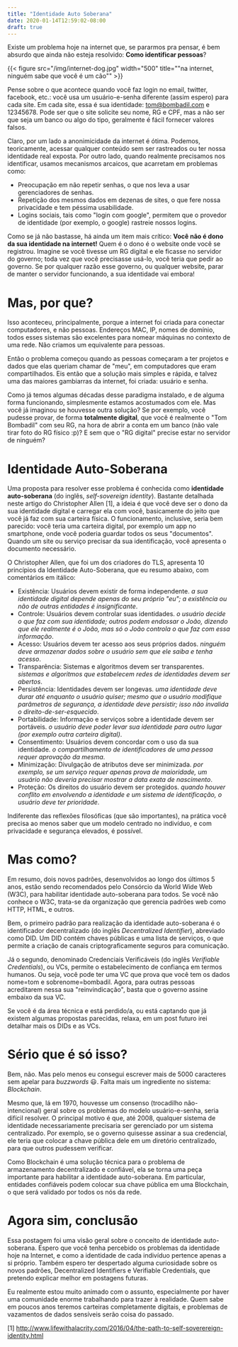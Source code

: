 ```yaml
---
title: "Identidade Auto Soberana"
date: 2020-01-14T12:59:02-08:00
draft: true
---
```


Existe um problema hoje na internet que, se pararmos pra pensar, é bem absurdo que ainda não esteja resolvido: **Como identificar pessoas**?

{{< figure src="/img/internet-dog.jpg" width="500" title="\"na internet, ninguém sabe que você é um cão\"" >}}

Pense sobre o que acontece quando você faz login no email, twitter, facebook, etc.: você usa um usuário-e-senha diferente (assim espero) para cada site. Em cada site, essa é sua identidade: tom@bombadil.com e 12345678. Pode ser que o site solicite seu nome, RG e CPF, mas a não ser que seja um banco ou algo do tipo, geralmente é fácil fornecer valores falsos.

Claro, por um lado a anonimicidade da internet é ótima. Podemos, teoricamente, acessar qualquer conteúdo sem ser rastreados ou ter nossa identidade real exposta. Por outro lado, quando realmente precisamos nos identificar, usamos mecanismos arcaicos, que acarretam em problemas como:

* Preocupação em não repetir senhas, o que nos leva a usar gerenciadores de senhas.
* Repetição dos mesmos dados em dezenas de sites, o que fere nossa privacidade e tem péssima usabilidade.
* Logins sociais, tais como "login com google", permitem que o provedor de identidade (por exemplo, o google) rastreie nossos logins.

Como se já não bastasse, há ainda um item mais crítico: **Você não é dono da sua identidade na internet!** Quem é o dono é o website onde você se registrou. Imagine se você tivesse um RG digital e ele ficasse no servidor do governo; toda vez que você precisasse usá-lo, você teria que pedir ao governo. Se por qualquer razão esse governo, ou qualquer website, parar de manter o servidor funcionando, a sua identidade vai embora!

# Mas, por que?

<!-- Podemos entender o por quê de estarmos usando um modelo simplório de identidade digital com um pouco de história. -->

Isso aconteceu, principalmente, porque a internet foi criada para conectar computadores, e não pessoas. Endereços MAC, IP, nomes de domínio, todos esses sistemas são excelentes para nomear máquinas no contexto de uma rede. Não criamos um equivalente para pessoas.

Então o problema começou quando as pessoas começaram a ter projetos e dados que elas queriam chamar de "meu", em computadores que eram compartilhados. Eis então que a solução mais simples e rápida, e talvez uma das maiores gambiarras da internet, foi criada: usuário e senha.

Como já temos algumas décadas desse paradigma instalado, e de alguma forma funcionando, simplesmente estamos acostumados com ele. Mas você já imaginou se houvesse outra solução? Se por exemplo, você pudesse provar, de forma **totalmente digital**, que você é realmente o "Tom Bombadil" com seu RG, na hora de abrir a conta em um banco (não vale tirar foto do RG físico :p)? E sem que o "RG digital" precise estar no servidor de ninguém?

# Identidade Auto-Soberana

Uma proposta para resolver esse problema é conhecida como **identidade auto-soberana** (do inglês, _self-sovereign identity_). Bastante detalhada neste artigo do Christopher Allen [1], a ideia é que você deve ser o dono da sua identidade digital e carregar ela com você, basicamente do jeito que você já faz com sua carteira física. O funcionamento, inclusive, seria bem parecido: você teria uma carteira digital, por exemplo um app no smartphone, onde você poderia guardar todos os seus "documentos". Quando um site ou serviço precisar da sua identificação, você apresenta o documento necessário.

O Christopher Allen, que foi um dos criadores do TLS, apresenta 10 princípios da Identidade Auto-Soberana, que eu resumo abaixo, com comentários em itálico:

* Existência: Usuários devem existir de forma independente. _a sua identidade digital depende apenas do seu próprio "eu"; a existência ou não de outras entidades é insignificante_.
* Controle: Usuários devem controlar suas identidades. _o usuário decide o que faz com sua identidade; outros podem endossar o João, dizendo que ele realmente é o João, mas só o João controla o que faz com essa informação_.
* Acesso: Usuários devem ter acesso aos seus próprios dados. _ninguém deve armazenar dados sobre o usuário sem que ele saiba e tenha acesso_.
* Transparência: Sistemas e algoritmos devem ser transparentes. _sistemas e algoritmos que estabelecem redes de identidades devem ser abertos_.
* Persistência: Identidades devem ser longevas. _uma identidade deve durar até enquanto o usuário quiser; mesmo que o usuário modifique parâmetros de segurança, a identidade deve persistir; isso não invalida o direito-de-ser-esquecido_.
* Portabilidade: Informação e serviços sobre a identidade devem ser portáveis. _o usuário deve poder levar sua identidade para outro lugar (por exemplo outra carteira digital)_.
* Consentimento: Usuários devem concordar com o uso da sua identidade. _o compartilhamento de identificadores de uma pessoa requer aprovação da mesma_.
* Minimização: Divulgação de atributos deve ser minimizada. _por exemplo, se um serviço requer apenas prova de maioridade, um usuário não deveria precisar mostrar a data exata de nascimento_.
* Proteção: Os direitos do usuário devem ser protegidos. _quando houver conflito em envolvendo a identidade e um sistema de identificação, o usuário deve ter prioridade_.

Indiferente das reflexões filosóficas (que são importantes), na prática você precisa ao menos saber que um modelo centrado no indivíduo, e com privacidade e segurança elevados, é possível.

# Mas como?

Em resumo, dois novos padrões, desenvolvidos ao longo dos últimos 5 anos, estão sendo recomendados pelo Consórcio da World Wide Web (W3C), para habilitar identidade auto-soberana para todos. Se você não conhece o W3C, trata-se da organização que gerencia padrões web como HTTP, HTML, e outros.

Bem, o primeiro padrão para realização da identidade auto-soberana é o identificador decentralizado (do inglês _Decentralized Identifier_), abreviado como DID. Um DID contém chaves públicas e uma lista de serviços, o que permite a criação de canais criptograficamente seguros para comunicação.

Já o segundo, denominado Credenciais Verificáveis (do inglês _Verifiable Credentials_), ou VCs, permite o estabelecimento de confiança em termos humanos. Ou seja, você pode ter uma VC que prova que você tem os dados nome=tom e sobrenome=bombadil. Agora, para outras pessoas acreditarem nessa sua "reinvindicação", basta que o governo assine embaixo da sua VC. 
<!-- Na prática você terá várias VCs, e poderá escolher quais delas, ou quais partes delas, você irá compartilhar com cada serviço online. -->

Se você é da área técnica e está perdido/a, ou está captando que já existem algumas propostas parecidas, relaxa, em um post futuro irei detalhar mais os DIDs e as VCs.

# Sério que é só isso?

Bem, não. Mas pelo menos eu consegui escrever mais de 5000 caracteres sem apelar para _buzzwords_ 😃. Falta mais um ingrediente no sistema: _Blockchain_.

Mesmo que, lá em 1970, houvesse um consenso (trocadilho não-intencional) geral sobre os problemas do modelo usuário-e-senha, seria difícil resolver. O principal motivo é que, até 2008, qualquer sistema de identidade necessariamente precisaria ser gerenciado por um sistema centralizado. Por exemplo, se o governo quisesse assinar a sua credencial, ele teria que colocar a chave pública dele em um diretório centralizado, para que outros pudessem verificar.

Como Blockchain é uma solução técnica para o problema de armazenamento decentralizado e confiável, ela se torna uma peça importante para habilitar a identidade auto-soberana. Em particular, entidades confiáveis podem colocar sua chave pública em uma Blockchain, o que será validado por todos os nós da rede.

# Agora sim, conclusão

Essa postagem foi uma visão geral sobre o conceito de identidade auto-soberana. Espero que você tenha percebido os problemas da identidade hoje na Internet, e como a identidade de cada indivíduo pertence apenas a si próprio. Também espero ter despertado alguma curiosidade sobre os novos padrões, Decentralized Identifiers e Verifiable Credentials, que pretendo explicar melhor em postagens futuras.

Eu realmente estou muito animado com o assunto, especialmente por haver uma comunidade enorme trabalhando para trazer à realidade. Quem sabe em poucos anos teremos carteiras completamente digitais, e problemas de vazamentos de dados sensíveis serão coisa do passado.




<!-- 
Ok, até aqui blz, vc vai lá e coloca nome:rafael, formação:engenheiro. Mas como que eu confio que isso tá certo? E se vc colocar título:presidenteDoBrasil, como eu verifico se isso aí é verdadeiro? Bom basicamente o Sovrin se propõe a resolver isso, ao criar
 (1) um banco de dados distribuído (aka blockchain) onde "instituições confiáveis" podem atestar a validade dos atributos nome:rafael, formação:engenheiro
 (2) uma estrutura de governança para agregar várias dessas "instituições confiáveis"

No caso os links que eu mandei acima, quer dizer que a W3C, a entidade que padronizou HTML, HTTP, etc., está trabalhando para padronizar novas tecnologias para permitir a realização do item (1). Assim como um dia inventaram URLs, estão inventando um negócio chamado DID para servir de id único e criptograficamente verificável. Assim como um dia inventaram o HTML, estão inventando um tal Verifiable Credential, que é tipo um objeto com seus dados (e.g., nome, formação) criptograficamente assinado e que usa os tais DID.

Tudo isso com o objetivo de criar uma camada nova de identidade na internet: no futuro vc vai ter uma digital wallet com atributos assinados (verifiable credentials) e identificáveis (com DID). Como vc será dono dessa carteira, e vc controlará quem recebe esses dados, vc será auto-soberano sobre a sua identidade digital.
 -->


[1] http://www.lifewithalacrity.com/2016/04/the-path-to-self-soverereign-identity.html
